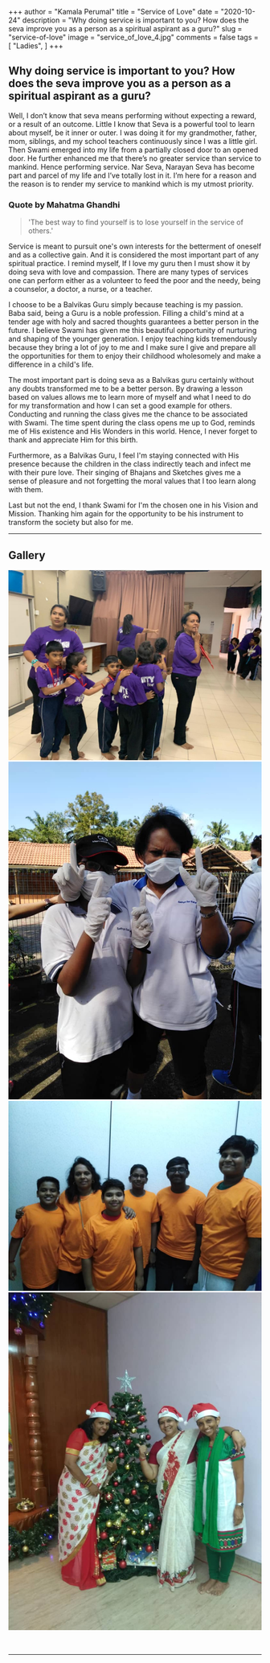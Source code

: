+++
author = "Kamala Perumal"
title = "Service of Love"
date = "2020-10-24"
description = "Why doing service is important to you? How does the seva improve you as a person as a spiritual aspirant as a guru?"
slug = "service-of-love"
image = "service_of_love_4.jpg"
comments = false
tags = [
    "Ladies",
]
+++

## Why doing service is important to you? How does the seva improve you as a person as a spiritual aspirant as a guru?

Well, I don’t know that seva means performing without expecting a reward, or a result of an outcome. Little I know that Seva is a powerful tool to learn about myself, be it inner or outer. I was doing it for my grandmother, father, mom, siblings, and my school teachers continuously since I was a little girl. Then Swami emerged into my life from a partially closed door to an opened door. He further enhanced me that there’s no greater service than service to mankind. Hence performing service. Nar Seva, Narayan Seva has become part and parcel of my life and I’ve totally lost in it.  I’m here for a reason and the reason is to render my service to mankind which is my utmost priority.

### Quote by Mahatma Ghandhi

> 'The best way to find yourself is to lose yourself in the service of others.' 

Service is meant to pursuit one's own interests for the betterment of oneself and as a collective gain. And it is considered the most important part of any spiritual practice. I remind myself, If I love my guru then I must show it by doing seva with love and compassion. There are many types of services one can perform either as a volunteer to feed the poor and the needy, being a counselor, a doctor, a nurse, or a teacher. 

I choose to be a Balvikas Guru simply because teaching is my passion. Baba said, being a Guru is a noble profession. Filling a child's mind at a tender age with holy and sacred thoughts guarantees a better person in the future. I believe Swami has given me this beautiful opportunity of nurturing and shaping of the younger generation. I enjoy teaching kids tremendously because they bring a lot of joy to me and I make sure I give and prepare all the opportunities for them to enjoy their childhood wholesomely and make a difference in a child's life. 

The most important part is doing seva as a Balvikas guru certainly without any doubts transformed me to be a better person. By drawing a lesson based on values allows me to learn more of myself and what I need to do for my transformation and how I can set a good example for others. Conducting and running the class gives me the chance to be associated with Swami. The time spent during the class opens me up to God, reminds me of His existence and His Wonders in this world. Hence, I never forget to thank and appreciate Him for this birth. 

Furthermore, as a Balvikas Guru, I feel I'm staying connected with His presence because the children in the class indirectly teach and infect me with their pure love. Their singing of Bhajans and Sketches gives me a sense of pleasure and not forgetting the moral values that I too learn along with them.

Last but not the end, I thank Swami for I'm the chosen one in his Vision and Mission. Thanking him again for the opportunity to be his instrument to transform the society but also for me.   

---

## Gallery

![](service_of_love_1.jpg) ![](service_of_love_2.jpg) <br /> ![](service_of_love_3.jpg) ![](service_of_love_4.jpg)

<br>

---